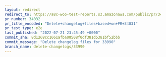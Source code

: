 ```yaml
---
layout: redirect
redirect_to: https://a8c-woo-test-reports.s3.amazonaws.com/public/pr/34032/e2e/index.html
pr_number: 34032
pr_title_encoded: "Delete+changelog+files+based+on+PR+34031"
pr_test_type: e2e
last_published: "2022-07-21 23:45:49 +0000"
commit_sha: 8d1268cc1661afba00508f0df381d5381bf52bbb
commit_message: "Delete changelog files for 33990"
branch_name: delete-changelogs/33990
---
```

